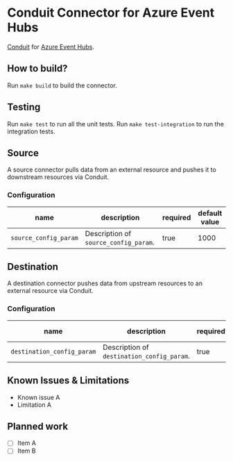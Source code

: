 # Conduit Connector for Azure Event Hubs
[Conduit](https://conduit.io) for [Azure Event Hubs](https://azure.microsoft.com/en-us/products/event-hubs).

## How to build?
Run `make build` to build the connector.

## Testing
Run `make test` to run all the unit tests. Run `make test-integration` to run the integration tests.

## Source
A source connector pulls data from an external resource and pushes it to downstream resources via Conduit.

### Configuration

| name                  | description                           | required | default value |
|-----------------------|---------------------------------------|----------|---------------|
| `source_config_param` | Description of `source_config_param`. | true     | 1000          |

## Destination
A destination connector pushes data from upstream resources to an external resource via Conduit.

### Configuration

| name                       | description                                | required | default value |
|----------------------------|--------------------------------------------|----------|---------------|
| `destination_config_param` | Description of `destination_config_param`. | true     | 1000          |

## Known Issues & Limitations
* Known issue A
* Limitation A

## Planned work
- [ ] Item A
- [ ] Item B
